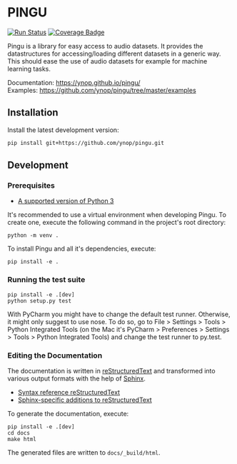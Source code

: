 # PINGU

[![Run Status](https://api.shippable.com/projects/5a1d31821e6eda0700091230/badge?branch=master)](https://app.shippable.com/github/ynop/pingu)
[![Coverage Badge](https://api.shippable.com/projects/5a1d31821e6eda0700091230/coverageBadge?branch=master)](https://app.shippable.com/github/ynop/pingu)

Pingu is a library for easy access to audio datasets. It provides the datastructures for accessing/loading different datasets in a generic way. This should ease the use of audio datasets for example for machine learning tasks.

Documentation: https://ynop.github.io/pingu/   
Examples: https://github.com/ynop/pingu/tree/master/examples

## Installation

Install the latest development version:

```sh
pip install git+https://github.com/ynop/pingu.git
```

## Development

### Prerequisites

* [A supported version of Python 3](https://docs.python.org/devguide/index.html#status-of-python-branches)

It's recommended to use a virtual environment when developing Pingu. To create one, execute the following command in the project's root directory:

```
python -m venv .
```

To install Pingu and all it's dependencies, execute:

```
pip install -e .
```

### Running the test suite

```
pip install -e .[dev]
python setup.py test
```

With PyCharm you might have to change the default test runner. Otherwise, it might only suggest to use nose. To do so, go to File > Settings > Tools > Python Integrated Tools (on the Mac it's PyCharm > Preferences > Settings > Tools > Python Integrated Tools) and change the test runner to py.test.

### Editing the Documentation

The documentation is written in [reStructuredText](http://docutils.sourceforge.net/rst.html) and transformed into various output formats with the help of [Sphinx](http://www.sphinx-doc.org/).

* [Syntax reference reStructuredText](http://docutils.sourceforge.net/docs/user/rst/quickref.html)
* [Sphinx-specific additions to reStructuredText](http://www.sphinx-doc.org/en/stable/markup/index.html)

To generate the documentation, execute:

```
pip install -e .[dev]
cd docs
make html
```

The generated files are written to `docs/_build/html`.
